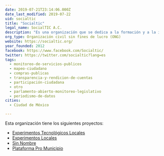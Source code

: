 ```yaml
---
date: 2019-07-21T23:14:06.000Z
date_last_modified: 2019-07-22
uid: socialtic
title: "Socialtic"
legal_name: SocialTIC A.C.
description: "Es una organización que se dedica a la formación y a la investigación de la tecnología digital para el empoderamiento social, formando a la comunidad en estrategias digitales y datos."
org_type: Organización civil sin fines de lucro (ONG)
website: https://socialtic.org/
year_founded: 2012
facebook: https://www.facebook.com/Socialtic/
twitter: https://twitter.com/socialtic?lang=es
tags:
  - monitoreo-de-servicios-publicos
  - mapeo-ciudadano
  - compras-publicas
  - transparencia-y-rendicion-de-cuentas
  - participación-ciudadana
  - otro
  - parlamento-abierto-monitoreo-legislativo
  - periodismo-de-datos
cities: 
  - Ciudad de México

---
```


Esta organización tiene los siguientes proyectos:

- [Experimentos Tecnológicos Locales](/i/experimentos-tecnologicos-locales.html)
- [Experimentos Locales](/i/experimentos-locales.html)
- [Sin Nombre](/i/sin-nombre.html)
- [Plataforma Pro Municipio](/i/plataforma-pro-municipio.html)
